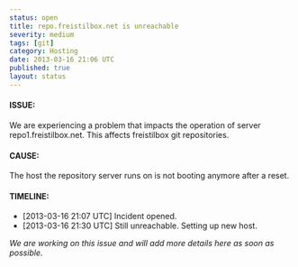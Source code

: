 ```yaml
---
status: open
title: repo.freistilbox.net is unreachable
severity: medium
tags: [git]
category: Hosting
date: 2013-03-16 21:06 UTC
published: true
layout: status
---
```


#### ISSUE:

We are experiencing a problem that impacts the operation of server repo1.freistilbox.net. This affects freistilbox git repositories.


#### CAUSE:

The host the repository server runs on is not booting anymore after a reset.

#### TIMELINE:

* [2013-03-16 21:07 UTC] Incident opened. 
* [2013-03-16 21:30 UTC] Still unreachable. Setting up new host.

*We are working on this issue and will add more details here as soon as possible.*
